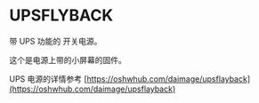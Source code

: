 # UPSFLYBACK

带 UPS 功能的 开关电源。

这个是电源上带的小屏幕的固件。

UPS 电源的详情参考 [https://oshwhub.com/daimage/upsflayback](https://oshwhub.com/daimage/upsflayback)

